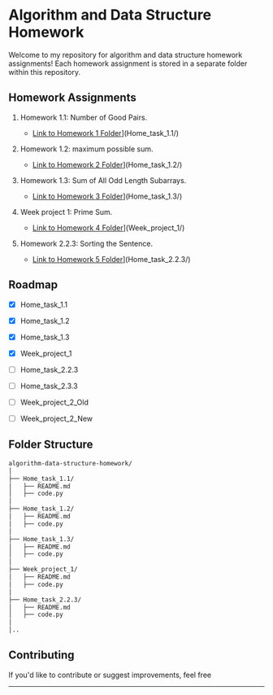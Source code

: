# Algorithm and Data Structure Homework

Welcome to my repository for algorithm and data structure homework assignments! Each homework assignment is stored in a separate folder within this repository.

## Homework Assignments

1. Homework 1.1: Number of Good Pairs.
   - [Link to Homework 1 Folder](https://github.com/ANGlTHUB/11-314a/tree/main/Home_task_1.1)](Home_task_1.1/)
   
2. Homework 1.2: maximum possible sum.
   - [Link to Homework 2 Folder](https://github.com/ANGlTHUB/11-314a/tree/main/Home_task_1.2)](Home_task_1.2/)

3. Homework 1.3: Sum of All Odd Length Subarrays.
   - [Link to Homework 3 Folder](https://github.com/ANGlTHUB/11-314a/tree/main/Home_task_1.3)](Home_task_1.3/)

4. Week project 1: Prime Sum.
   - [Link to Homework 4 Folder](https://github.com/ANGlTHUB/11-314a/tree/main/Week_project_1)](Week_project_1/)

5. Homework 2.2.3: Sorting the Sentence.

   - [Link to Homework 5 Folder](https://github.com/ANGlTHUB/11-314a/tree/main/Home_task_2.2.3)](Home_task_2.2.3/)

     
## Roadmap

* [x] Home_task_1.1
* [x] Home_task_1.2
* [x] Home_task_1.3
* [x] Week_project_1
* [ ] Home_task_2.2.3
* [ ] Home_task_2.3.3
* [ ] Week_project_2_Old
* [ ] Week_project_2_New

      
## Folder Structure
```bash 
algorithm-data-structure-homework/
│
├── Home_task_1.1/
│   ├── README.md
│   ├── code.py
│
├── Home_task_1.2/
│   ├── README.md
│   ├── code.py
│
├── Home_task_1.3/
│   ├── README.md
│   ├── code.py
│
├── Week_project_1/
│   ├── README.md
│   ├── code.py
│
├── Home_task_2.2.3/
│   ├── README.md
│   ├── code.py
│
│..
```

## Contributing

If you'd like to contribute or suggest improvements, feel free

---
